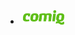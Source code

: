 <li class="b-sponsor-list__sponsor b-sponsor"><a  class="b-sponsor__link" href="http://comiq.fi/"><img class="b-sponsor__img" src="/images/2018/sponsors/comiq_big.png" width="13%" height="13%"/></a></li>

